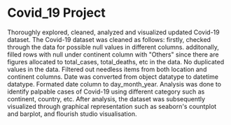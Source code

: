 # Covid_19 Project
Thoroughly explored, cleaned, analyzed and visualized updated Covid-19 dataset.
The Covid-19 dataset was cleaned as follows: firstly, checked through the data for possible null values in different columns. additonally, filled rows with null under continent column with "Others" since there are figures allocated to total_cases, total_deaths, etc in the data.
No duplicated values in the data.
Filtered out needless items from both location and continent columns.
Date was converted from object datatype to datetime datatype.
Formated date column to day_month_year.
Analysis was done to identify palpable cases of Covid-19 using different category such as continent, country,  etc.
After analysis, the dataset was subsequently visualized through graphical representation such as seaborn's countplot and barplot, and flourish studio visualisation.
